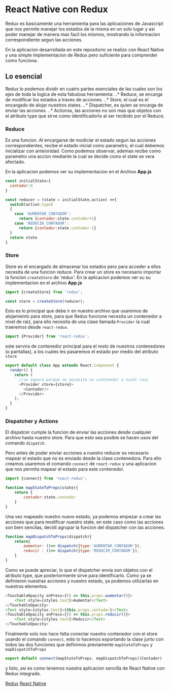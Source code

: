 # React Native con Redux

Redux es basicamente una herramienta para las aplicaciones de Javascript que nos permite manejar los estados de la misma en un solo lugar y asi poder manejar de manera mas facil los mismos, mostrando la informacion correspondiente segun las acciones.

En la aplicacion desarrollada en este repositorio se realizo con React Native y una simple implementacion de Redux pero suficiente para comprender como funciona.

## Lo esencial

Redux lo podemos dividir en cuatro partes esenciales de las cuales son los ejes de toda la logica de esta fabulosa herramienta:
..* Reduce, se encarga de modificar los estados a traves de acciones.
..* Store, el cual es el encargado de alojar nuestros states.
..* Dispatcher, es quien se encarga de enviar las acciones.
..* Actionss, las acciones no son mas que objetos con el atributo type que sirve como identificadorlo al ser recibido por el Reduce.

### Reduce
Es una funcion. Al encargarse de modiciar el estado segun las acciones correspondientes, recibe el estado inicial como parametro, el cual debemos inicializar con anteioridad. Como podemos observar, ademas recibe como parametro una accion mediante la cual se decide como el state se vera afectado.

En la aplicacion podemos ver su implementacion en el Archivo **App.js**

```javascript
const initialState={
  contador:0 
}

const reducer = (state = initialState,action) =>{
  switch(action.type)
  {
    case 'AUMENTAR_CONTADOR':
      return {contador:state.contador+1}
    case 'REDUCIR_CONTADOR':
      return {contador:state.contador-1}
  }
  return state
}
```
### Store
Store es el encargado de almacenar los estados pero para acceder a ellos necesita de una funcion reduce. Para crear un store es necesario importar la funcion `createStore`  de 'redux'. 
En la aplicacion podemos ver su su implementacion en el archivo **App.js**

```javascript
import {createStore} from 'redux';

const store = createStore(reducer);
```

Esto es lo principal que debe ir en nuestro archivo que usaremos de alojamiento para store, para que Redux funcione necesita un contenedor a nivel de raiz, para ello necesita de una clase llamada `Provider` la cual traeremos desde `react-redux`.

```javascript
import {Provider} from 'react-redux';
``` 
este servira de contenedor principal para el resto de nuestros contenedores (o pantallas), a los cuales les pasaremos el estado por medio del atributo `store`

```javascript
export default class App extends React.Component {
  render() {
    return (
      //se separa porque se necesita un contenedor a nivel raiz
      <Provider store={store}>
        <Contador/>
      </Provider>
    );
  }
}
```

### Dispatcher y Actions
El dispatcer cumple la funcion de enviar las acciones desde cualquier archivo hasta nuestro store. Para que esto sea posible se hacen usos del comando `dispatch`. 

Pero antes de poder enviar acciones a nuestro reducer es necesario mapear el estado que no es enviado desde la clase contenedora. Para ello creamos usaremos el comando `connect` de `react-redux` y una aplicacion que nos permita mapear el estado para este contenedor.

```javascript
import {connect} from 'react-redux';

function mapStateToProps(state){
    return {
        contador:state.contador
    }
}
```

Una vez mapeado nuestro nuevo estado, ya podemos empezar a crear las acciones que para modificar nuestro state, en este caso como las acciones son bien sencilas, decidi agrupar la funcion del dispatcher con las acciones.

```javascript
function mapDispatchToProps(dispatch){
    return{
        aumentar: ()=> dispatch({type:'AUMENTAR_CONTADOR'}),
        reducir : ()=> dispatch({type:'REDUCIR_CONTADOR'}),
    }
}
```

Como se puede apreciar, lo que el dispatcher envia son objetos con el atributo type, que posteriormente sirve para identificarlo.
Como ya se definieron nuestras acciones y nuestro estado, ya podemos utilizarlas en nuestros elementos.

```javascript
<TouchableOpacity onPress={() => this.props.aumentar()}>
    <Text style={styles.text}>Aumentar</Text>
</TouchableOpacity>
<Text style={styles.text}>{this.props.contador}</Text>
<TouchableOpacity onPress={() => this.props.reducir()}>
    <Text style={styles.text}>Reducir</Text>
</TouchableOpacity>
```
Finalmente solo nos hace falta conectar nuestro contenedor con el store usando el comando `connect`, esto lo hacemos exportando la clase junto con todos las dos funciones que definimos previamente `mapStateToProps` y `mapDispatchToProps`

```javascript
export default connect(mapStateToProps, mapDispatchToProps)(Contador)
```
y listo, asi es como tenemos nuestra aplicacion sencilla de React Native con Redux integrado.

[Redux](http://www.gistia.com/beginners-guide-redux/)
[React Native](https://facebook.github.io/react-native/)

